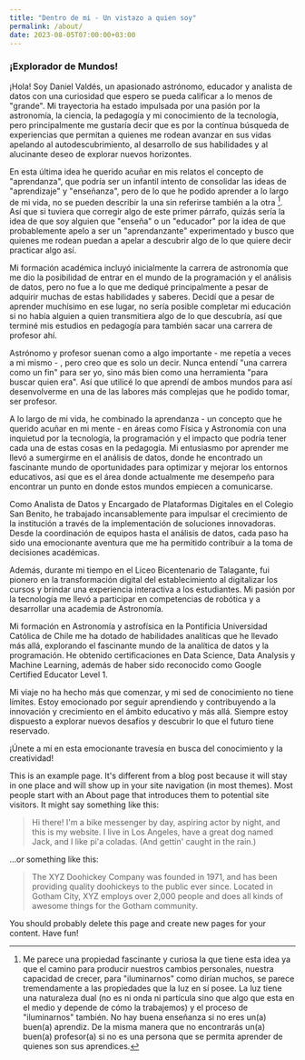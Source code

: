 ```yaml
---
title: "Dentro de mi - Un vistazo a quien soy"
permalink: /about/
date: 2023-08-05T07:00:00+03:00
---
```


### ¡Explorador de Mundos!

¡Hola! Soy Daniel Valdés, un apasionado astrónomo, educador y analista de datos con una curiosidad que espero se pueda calificar a lo menos de "grande". Mi trayectoria ha estado impulsada por una pasión por la astronomía, la ciencia, la pedagogía y mi conocimiento de la tecnología, pero principalmente me gustaría decir que es por la contínua búsqueda de experiencias que permitan a quienes me rodean avanzar en sus vidas apelando al autodescubrimiento, al desarrollo de sus habilidades y al alucinante deseo de explorar nuevos horizontes. 

En esta última idea he querido acuñar en mis relatos el concepto de "aprendanza", que podría ser un infantil intento de consolidar las ideas de "aprendizaje" y "enseñanza", pero de lo que he podido aprender a lo largo de mi vida, no se pueden describir la una sin referirse también a la otra [^1]. Así que si tuviera que corregir algo de este primer párrafo, quizás sería la idea de que soy alguien que "enseña" o un "educador" por la idea de que probablemente apelo a ser un "aprendanzante" experimentado y busco que quienes me rodean puedan a apelar a descubrir algo de lo que quiere decir practicar algo así. 

Mi formación académica incluyó inicialmente la carrera de astronomía que me dio la posibilidad de entrar en el mundo de la programación y el análisis de datos, pero no fue a lo que me dediqué principalmente a pesar de adquirir muchas de estas habilidades y saberes. Decidí que a pesar de aprender muchísimo en ese lugar, no sería posible completar mi educación si no había alguien a quien transmitiera algo de lo que descubría, así que terminé mis estudios en pedagogía para también sacar una carrera de profesor ahí. 

Astrónomo y profesor suenan como a algo importante - me repetía a veces a mi mismo - , pero creo que es solo un decir. Nunca entendí "una carrera como un fin" para ser yo, sino más bien como una herramienta "para buscar quien era". Así que utilicé lo que aprendí de ambos mundos para así desenvolverme en una de las labores más complejas que he podido tomar, ser profesor.






A lo largo de mi vida, he combinado la aprendanza - un concepto que he querido acuñar en mi mente  - en áreas como Física y Astronomía con una inquietud por la tecnología, la programación y el impacto que podría tener cada una de estas cosas en la pedagogía. Mi entusiasmo por aprender me llevó a sumergirme en el análisis de datos, donde he encontrado un fascinante mundo de oportunidades para optimizar y mejorar los entornos educativos, así que es el área donde actualmente me desempeño para encontrar un punto en donde estos mundos empiecen a comunicarse.


[^1]: Me parece una propiedad fascinante y curiosa la que tiene esta idea ya que el camino para producir nuestros cambios personales, nuestra capacidad de crecer, para "iluminarnos" como dirían muchos, se parece tremendamente a las propiedades que la luz en sí posee. La luz tiene una naturaleza dual (no es ni onda ni partícula sino que algo que esta en el medio y depende de cómo la trabajemos) y el proceso de "iluminarnos" también. No hay buena enseñanza si no eres un(a) buen(a) aprendiz. De la misma manera que no encontrarás un(a) buen(a) profesor(a) si no es una persona que se permita aprender de quienes son sus aprendices. 





Como Analista de Datos y Encargado de Plataformas Digitales en el Colegio San Benito, he trabajado incansablemente para impulsar el crecimiento de la institución a través de la implementación de soluciones innovadoras. Desde la coordinación de equipos hasta el análisis de datos, cada paso ha sido una emocionante aventura que me ha permitido contribuir a la toma de decisiones académicas.

Además, durante mi tiempo en el Liceo Bicentenario de Talagante, fui pionero en la transformación digital del establecimiento al digitalizar los cursos y brindar una experiencia interactiva a los estudiantes. Mi pasión por la tecnología me llevó a participar en competencias de robótica y a desarrollar una academia de Astronomía.

Mi formación en Astronomía y astrofísica en la Pontificia Universidad Católica de Chile me ha dotado de habilidades analíticas que he llevado más allá, explorando el fascinante mundo de la analítica de datos y la programación. He obtenido certificaciones en Data Science, Data Analysis y Machine Learning, además de haber sido reconocido como Google Certified Educator Level 1.

Mi viaje no ha hecho más que comenzar, y mi sed de conocimiento no tiene límites. Estoy emocionado por seguir aprendiendo y contribuyendo a la innovación y crecimiento en el ámbito educativo y más allá. Siempre estoy dispuesto a explorar nuevos desafíos y descubrir lo que el futuro tiene reservado.

¡Únete a mí en esta emocionante travesía en busca del conocimiento y la creatividad!

This is an example page. It's different from a blog post because it will stay in one place and will show up in your site navigation (in most themes). Most people start with an About page that introduces them to potential site visitors. It might say something like this:

> Hi there! I'm a bike messenger by day, aspiring actor by night, and this is my website. I live in Los Angeles, have a great dog named Jack, and I like pi'a coladas. (And gettin' caught in the rain.)

...or something like this:

> The XYZ Doohickey Company was founded in 1971, and has been providing quality doohickeys to the public ever since. Located in Gotham City, XYZ employs over 2,000 people and does all kinds of awesome things for the Gotham community.

You should probably delete this page and create new pages for your content. Have fun!
